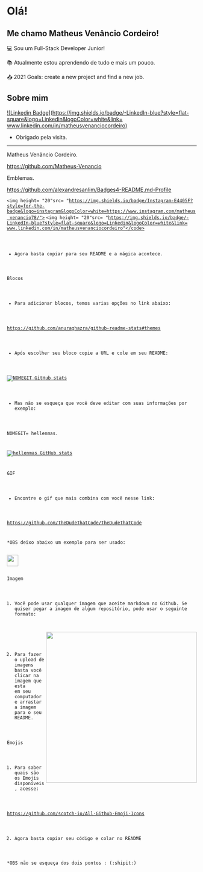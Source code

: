 # Olá!

 

## Me chamo Matheus Venâncio Cordeiro!

 

:computer: Sou um Full-Stack Developer Junior!

:books: Atualmente estou aprendendo de tudo e mais um pouco.

:outbox_tray: 2021 Goals: create a new project and find a new job.

 

## Sobre mim

[![Linkedin Badge](https://img.shields.io/badge/-LinkedIn-blue?style=flat-square&logo=Linkedin&logoColor=white&link= www.linkedin.com/in/matheusvenanciocordeiro)]( www.linkedin.com/in/matheusvenanciocordeiro)


- Obrigado pela visita.

----------------------------------------------------------------------------------


Matheus Venâncio Cordeiro.

https://github.com/Matheus-Venancio



Emblemas.

https://github.com/alexandresanlim/Badges4-README.md-Profile


<code><img height= "20"src= "https://img.shields.io/badge/Instagram-E4405F?style=for-the-badge&logo=instagram&logoColor=white=https://www.instagram.com/matheus_venancio78/"></code>
<code><img height= "20"src= "https://img.shields.io/badge/-LinkedIn-blue?style=flat-square&logo=Linkedin&logoColor=white&link= www.linkedin.com/in/matheusvenanciocordeiro"</code>

-  Agora basta copiar para seu README e a mágica acontece.





Blocos
-  Para adicionar blocos, temos varias opções no link abaixo:

https://github.com/anuraghazra/github-readme-stats#themes

- Após escolher seu bloco copie a URL e cole em seu README:

[![NOMEGIT GitHub stats](https://github-readme-stats.vercel.app/api?username=NOMEGIT)](https://github.com/NOMEGIT/github-readme-stats)

- Mas não se esqueça que você deve editar com suas informações por exemplo:

NOMEGIT= hellenmas. 

[![hellenmas GitHub stats](https://github-readme-stats.vercel.app/api?username=hellenmas)](https://github.com/hellenmas/github-readme-stats)





GIF
- Encontre o gif que mais combina com você nesse link:

https://github.com/TheDudeThatCode/TheDudeThatCode

*OBS deixo abaixo um exemplo para ser usado:

<img src=https://github.com/TheDudeThatCode/TheDudeThatCode/blob/master/Assets/Earth.gif width="30">





Imagem
1. Você pode usar qualquer imagem que aceite markdown no Github. Se quiser pegar a imagem de algum repositório, pode usar o seguinte formato:

<img align="right" width="400" height="400" src="coloque_o_link_de_uma_foto_aqui">

2. Para fazer o upload de imagens basta você clicar na imagem que esta em seu computador e arrastar a imagem para o seu README.




Emojis
1. Para saber quais são os Emojis disponíveis, acesse:

https://github.com/scotch-io/All-Github-Emoji-Icons

2. Agora basta copiar seu código e colar no README

*OBS não se esqueça dos dois pontos : (:shipit:)

